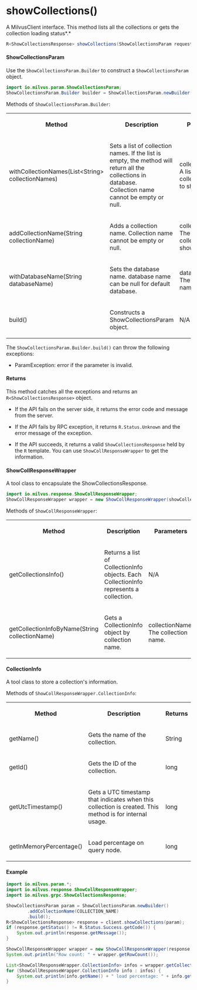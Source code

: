 # showCollections()

A MilvusClient interface. This method lists all the collections or gets the collection loading status*.*

```java
R<ShowCollectionsResponse> showCollections(ShowCollectionsParam requestParam);
```

#### ShowCollectionsParam

Use the `ShowCollectionsParam.Builder` to construct a `ShowCollectionsParam` object.

```java
import io.milvus.param.ShowCollectionsParam;
ShowCollectionsParam.Builder builder = ShowCollectionsParam.newBuilder();
```

Methods of `ShowCollectionsParam.Builder`:

<table>
    <tr>
        <th><p>Method</p></th>
        <th><p>Description</p></th>
        <th><p>Parameters</p></th>
    </tr>
    <tr>
        <td><p>withCollectionNames(List&lt;String> collectionNames)</p></td>
        <td><p>Sets a list of collection names. If the list is empty, the method will return all the collections in database.<br/>Collection name cannot be empty or null.</p></td>
        <td><p>collectionNames: A list of the collection names to show.</p></td>
    </tr>
    <tr>
        <td><p>addCollectionName(String collectionName)</p></td>
        <td><p>Adds a collection name. Collection name cannot be empty or null.</p></td>
        <td><p>collectionName: The name of the collection to show.</p></td>
    </tr>
    <tr>
        <td><p>withDatabaseName(String databaseName)</p></td>
        <td><p>Sets the database name. database name can be null for default database.</p></td>
        <td><p>databaseName: The database name.</p></td>
    </tr>
    <tr>
        <td><p>build()</p></td>
        <td><p>Constructs a ShowCollectionsParam object.</p></td>
        <td><p>N/A</p></td>
    </tr>
</table>

The `ShowCollectionsParam.Builder.build()` can throw the following exceptions:

- ParamException: error if the parameter is invalid.

#### Returns

This method catches all the exceptions and returns an `R<ShowCollectionsResponse>` object.

- If the API fails on the server side, it returns the error code and message from the server.

- If the API fails by RPC exception, it returns `R.Status.Unknown` and the error message of the exception.

- If the API succeeds, it returns a valid `ShowCollectionsResponse` held by the `R` template. You can use `ShowCollResponseWrapper` to get the information.

#### ShowCollResponseWrapper

A tool class to encapsulate the ShowCollectionsResponse. 

```java
import io.milvus.response.ShowCollResponseWrapper;
ShowCollResponseWrapper wrapper = new ShowCollResponseWrapper(showCollectionsResponse);
```

Methods of `ShowCollResponseWrapper`:

<table>
   <tr>
     <th><p><strong>Method</strong></p></th>
     <th><p><strong>Description</strong></p></th>
     <th><p><strong>Parameters</strong></p></th>
     <th><p><strong>Returns</strong></p></th>
   </tr>
   <tr>
     <td><p>getCollectionsInfo()</p></td>
     <td><p>Returns a list of CollectionInfo objects. Each CollectionInfo represents a collection.</p></td>
     <td><p>N/A</p></td>
     <td><p>List&lt;CollectionInfo></p></td>
   </tr>
   <tr>
     <td><p>getCollectionInfoByName(String collectionName)</p></td>
     <td><p>Gets a CollectionInfo object by collection name.</p></td>
     <td><p>collectionName: The collection name.</p></td>
     <td><p>CollectionInfo</p></td>
   </tr>
</table>

#### CollectionInfo

A tool class to store a collection's information.

Methods of `ShowCollResponseWrapper.CollectionInfo`:

<table>
   <tr>
     <th><p><strong>Method</strong></p></th>
     <th><p><strong>Description</strong></p></th>
     <th><p><strong>Returns</strong></p></th>
   </tr>
   <tr>
     <td><p>getName()</p></td>
     <td><p>Gets the name of the collection.</p></td>
     <td><p>String</p></td>
   </tr>
   <tr>
     <td><p>getId()</p></td>
     <td><p>Gets the ID of the collection.</p></td>
     <td><p>long</p></td>
   </tr>
   <tr>
     <td><p>getUtcTimestamp()</p></td>
     <td><p>Gets a UTC timestamp that indicates when this collection is created. This method is for internal usage.</p></td>
     <td><p>long</p></td>
   </tr>
   <tr>
     <td><p>getInMemoryPercentage()</p></td>
     <td><p>Load percentage on query node.</p></td>
     <td><p>long</p></td>
   </tr>
</table>

#### Example

```java
import io.milvus.param.*;
import io.milvus.response.ShowCollResponseWrapper;
import io.milvus.grpc.ShowCollectionsResponse;

ShowCollectionsParam param = ShowCollectionsParam.newBuilder()
        .addCollectionName(COLLECTION_NAME)
        .build();
R<ShowCollectionsResponse> response = client.showCollections(param);
if (response.getStatus() != R.Status.Success.getCode()) {
    System.out.println(response.getMessage());
}

ShowCollResponseWrapper wrapper = new ShowCollResponseWrapper(response.getData());
System.out.println("Row count: " + wrapper.getRowCount());

List<ShowCollResponseWrapper.CollectionInfo> infos = wrapper.getCollectionsInfo();
for (ShowCollResponseWrapper.CollectionInfo info : infos) {
    System.out.println(info.getName() + " load percentage: " + info.getInMemoryPercentage() + "%");
}
```

